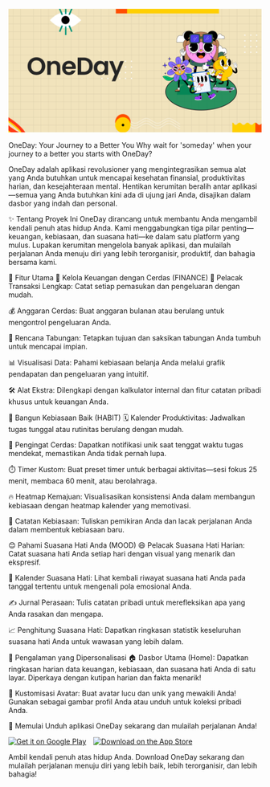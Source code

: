 <p align="center">
<img src="https://github.com/EsGoreng/oneday-android-app-flutter/blob/main/oneday_feature_banner_2.png" alt="OneDay App Showcase"/>
</p>

OneDay: Your Journey to a Better You
Why wait for 'someday' when your journey to a better you starts with OneDay?

OneDay adalah aplikasi revolusioner yang mengintegrasikan semua alat yang Anda butuhkan untuk mencapai kesehatan finansial, produktivitas harian, dan kesejahteraan mental. Hentikan kerumitan beralih antar aplikasi—semua yang Anda butuhkan kini ada di ujung jari Anda, disajikan dalam dasbor yang indah dan personal.

✨ Tentang Proyek Ini
OneDay dirancang untuk membantu Anda mengambil kendali penuh atas hidup Anda. Kami menggabungkan tiga pilar penting—keuangan, kebiasaan, dan suasana hati—ke dalam satu platform yang mulus. Lupakan kerumitan mengelola banyak aplikasi, dan mulailah perjalanan Anda menuju diri yang lebih terorganisir, produktif, dan bahagia bersama kami.

🚀 Fitur Utama
💸 Kelola Keuangan dengan Cerdas (FINANCE)
📝 Pelacak Transaksi Lengkap: Catat setiap pemasukan dan pengeluaran dengan mudah.

💰 Anggaran Cerdas: Buat anggaran bulanan atau berulang untuk mengontrol pengeluaran Anda.

🏦 Rencana Tabungan: Tetapkan tujuan dan saksikan tabungan Anda tumbuh untuk mencapai impian.

📊 Visualisasi Data: Pahami kebiasaan belanja Anda melalui grafik pendapatan dan pengeluaran yang intuitif.

🛠️ Alat Ekstra: Dilengkapi dengan kalkulator internal dan fitur catatan pribadi khusus untuk keuangan Anda.

🎯 Bangun Kebiasaan Baik (HABIT)
🗓️ Kalender Produktivitas: Jadwalkan tugas tunggal atau rutinitas berulang dengan mudah.

🔔 Pengingat Cerdas: Dapatkan notifikasi unik saat tenggat waktu tugas mendekat, memastikan Anda tidak pernah lupa.

⏱️ Timer Kustom: Buat preset timer untuk berbagai aktivitas—sesi fokus 25 menit, membaca 60 menit, atau berolahraga.

🔥 Heatmap Kemajuan: Visualisasikan konsistensi Anda dalam membangun kebiasaan dengan heatmap kalender yang memotivasi.

📓 Catatan Kebiasaan: Tuliskan pemikiran Anda dan lacak perjalanan Anda dalam membentuk kebiasaan baru.

😊 Pahami Suasana Hati Anda (MOOD)
😄 Pelacak Suasana Hati Harian: Catat suasana hati Anda setiap hari dengan visual yang menarik dan ekspresif.

📅 Kalender Suasana Hati: Lihat kembali riwayat suasana hati Anda pada tanggal tertentu untuk mengenali pola emosional Anda.

✍️ Jurnal Perasaan: Tulis catatan pribadi untuk merefleksikan apa yang Anda rasakan dan mengapa.

📈 Penghitung Suasana Hati: Dapatkan ringkasan statistik keseluruhan suasana hati Anda untuk wawasan yang lebih dalam.

🌟 Pengalaman yang Dipersonalisasi
🏠 Dasbor Utama (Home): Dapatkan ringkasan harian data keuangan, kebiasaan, dan suasana hati Anda di satu layar. Diperkaya dengan kutipan harian dan fakta menarik!

👤 Kustomisasi Avatar: Buat avatar lucu dan unik yang mewakili Anda! Gunakan sebagai gambar profil Anda atau unduh untuk koleksi pribadi Anda.

🔧 Memulai
Unduh aplikasi OneDay sekarang dan mulailah perjalanan Anda!

<a href="https://play.google.com/store" style="display: inline-block; margin-right: 10px;">
<img src="https://play.google.com/intl/en_us/badges/static/images/badges/en_badge_web_generic.png" alt="Get it on Google Play" width="200">
</a>
<a href="https://www.apple.com/app-store/" style="display: inline-block;">
<img src="https://developer.apple.com/assets/elements/badges/download-on-the-app-store.svg" alt="Download on the App Store" width="180">
</a>

Ambil kendali penuh atas hidup Anda. Download OneDay sekarang dan mulailah perjalanan menuju diri yang lebih baik, lebih terorganisir, dan lebih bahagia!
